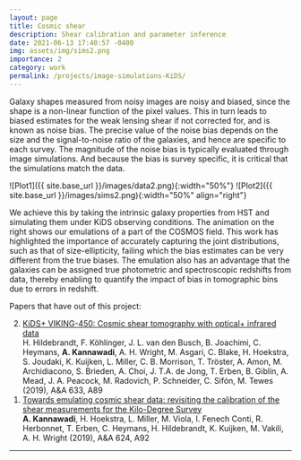 ```yaml
---
layout: page
title: Cosmic shear
description: Shear calibration and parameter inference
date: 2021-06-13 17:40:57 -0400
img: assets/img/sims2.png
importance: 2
category: work
permalink: /projects/image-simulations-KiDS/
---
```


Galaxy shapes measured from noisy images are noisy and biased, since the shape is a non-linear function of the pixel values. This in turn leads to biased estimates for the weak lensing shear if not corrected for, and is known as noise bias. The precise value of the noise bias depends on the size and the signal-to-noise ratio of the galaxies, and hence are specific to each survey. The magnitude of the noise bias is typically evaluated through image simulations. And because the bias is survey specific, it is critical that the simulations match the data.

![Plot1]({{ site.base_url }}/images/data2.png){:width="50%"}
![Plot2]({{ site.base_url }}/images/sims2.png){:width="50%" align="right"}

We achieve this by taking the intrinsic galaxy properties from HST and simulating them under KiDS observing conditions. The animation on the right shows our emulations of a part of the COSMOS field. This work has highlighted the importance of accurately capturing the joint distributions, such as that of size-ellipticity, failing which the bias estimates can be very different from the true biases. The emulation also has an advantage that the galaxies can be assigned true photometric and spectroscopic redshifts from data, thereby enabling to quantify the impact of bias in tomographic bins due to errors in redshift.

Papers that have out of this project:
<ol reversed>
<li> <a href="https://ui.adsabs.harvard.edu/abs/2020A%26A...633A..69H/abstract">KiDS+ VIKING-450: Cosmic shear tomography with optical+ infrared data</a><br>
H. Hildebrandt, F. Köhlinger, J. L. van den Busch, B. Joachimi, C. Heymans, <b>A. Kannawadi</b>, A. H. Wright, M. Asgari, C. Blake, H. Hoekstra, S. Joudaki, K. Kuijken, L. Miller, C. B. Morrison, T. Tröster, A. Amon, M. Archidiacono, S. Brieden, A. Choi, J. T.A.  de Jong, T. Erben, B. Giblin, A. Mead, J. A. Peacock, M. Radovich, P. Schneider, C. Sifón, M. Tewes (2019), A&A 633, A89</li>
<li> <a href="https://ui.adsabs.harvard.edu/abs/2019A%26A...624A..92K/abstract">Towards emulating cosmic shear data: revisiting the calibration of the shear measurements for the Kilo-Degree Survey</a><br>
<b>A. Kannawadi</b>, H. Hoekstra, L. Miller, M. Viola, I. Fenech Conti, R. Herbonnet, T. Erben, C. Heymans, H. Hildebrandt, K. Kuijken, M. Vakili, A. H. Wright (2019), A&A 624, A92 </li>
</ol>
<hr>
